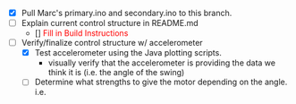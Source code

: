 - [X] Pull Marc's primary.ino and secondary.ino to this branch.
- [ ] Explain current control structure in README.md
    - [] <span style="color:red;">Fill in Build Instructions</span>
- [ ] Verify/finalize control structure w/ accelerometer
    - [X] Test accelerometer using the Java plotting scripts.
        - visually verify that the accelerometer 
        is providing the data we think it is 
        (i.e. the angle of the swing)
    - [ ] Determine what strengths to give the motor depending on the angle.
        i.e. 